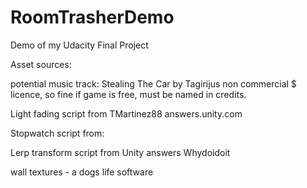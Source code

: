 # RoomTrasherDemo
Demo of my Udacity Final Project


Asset sources:


potential music track: Stealing The Car by Tagirijus  non commercial $ licence, so fine if game is free, must be named in credits.

Light fading script from TMartinez88 answers.unity.com

Stopwatch script from: 

Lerp transform script from Unity answers Whydoidoit

wall textures - a dogs life software